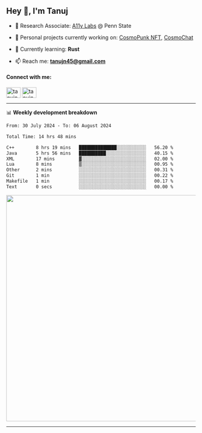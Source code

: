 <h2>Hey 👋, I'm Tanuj</h2>

- 🔬 Research Associate: [A11y Labs](https://a11y.ist.psu.edu/) @ Penn State 

- 🔭 Personal projects currently working on: [CosmoPunk NFT](https://github.com/tanujn45/CosmoNFT), [CosmoChat](https://github.com/tanujn45/CosmoChat)

- 🌱 Currently learning: **Rust**

- 📫 Reach me: **tanujn45@gmail.com**

<h4 align="left">Connect with me:</h4>
<p align="left">
<a href="https://twitter.com/tanujn45" target="blank"><img align="center" src="https://raw.githubusercontent.com/rahuldkjain/github-profile-readme-generator/master/src/images/icons/Social/twitter.svg" alt="tanujn45" height="28" width="38" /></a>
<a href="https://linkedin.com/in/tanujn45" target="blank"><img align="center" src="https://raw.githubusercontent.com/rahuldkjain/github-profile-readme-generator/master/src/images/icons/Social/linked-in-alt.svg" alt="tanujn45" height="28" width="38" /></a>
</p>

-------

📊 **Weekly development breakdown**
<!--START_SECTION:waka-->

```txt
From: 30 July 2024 - To: 06 August 2024

Total Time: 14 hrs 48 mins

C++        8 hrs 19 mins   ██████████████░░░░░░░░░░░   56.20 %
Java       5 hrs 56 mins   ██████████░░░░░░░░░░░░░░░   40.15 %
XML        17 mins         ▓░░░░░░░░░░░░░░░░░░░░░░░░   02.00 %
Lua        8 mins          ▒░░░░░░░░░░░░░░░░░░░░░░░░   00.95 %
Other      2 mins          ░░░░░░░░░░░░░░░░░░░░░░░░░   00.31 %
Git        1 min           ░░░░░░░░░░░░░░░░░░░░░░░░░   00.22 %
Makefile   1 min           ░░░░░░░░░░░░░░░░░░░░░░░░░   00.17 %
Text       0 secs          ░░░░░░░░░░░░░░░░░░░░░░░░░   00.00 %
```

<!--END_SECTION:waka-->

<img src="https://wakatime.com/share/@018e9abd-1aa4-4aa6-9db7-5ca3b999e810/4650b67a-98aa-46b4-b598-3d8a2451f0df.svg" width="600"/>

-------
